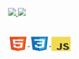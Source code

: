 <div> 
  <a href="https://github.com/VitorLima1998">
  <img height="180em" src="https://github-readme-stats.vercel.app/api?username=LuizParker&show_icons=true&theme=algolia"/>
  <img height="180em" src="https://github-readme-stats.vercel.app/api/top-langs/?username=LuizParker&layout=compact&theme=algolia"
</div>
  
###

<div style="display: inline_block"><br>
  <!-- Icon HTML -->
  <img align="center" alt="Vitor-HTML" height="30" width="40" src="https://raw.githubusercontent.com/devicons/devicon/master/icons/html5/html5-original.svg">
  <!-- Icon CSS -->
  <img align="center" alt="Vitor-CSS" height="30" width="40" src="https://raw.githubusercontent.com/devicons/devicon/master/icons/css3/css3-original.svg">
   <!-- Icon JS -->
  <img align="center" alt="Vitor-CSS" height="30" width="40" src="https://raw.githubusercontent.com/devicons/devicon/master/icons/javascript/javascript-original.svg">
</div>
  
   ##
 
<div> 

</div>
